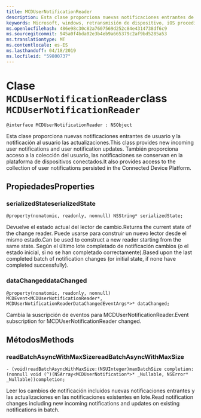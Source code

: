 ```yaml
---
title: MCDUserNotificationReader
description: Esta clase proporciona nuevas notificaciones entrantes de usuario y la notificación al usuario las actualizaciones. También proporciona acceso a la colección del usuario, las notificaciones se conservan en la plataforma de dispositivos conectados.
keywords: Microsoft, windows, retransmisión de dispositivo, iOS procedimientos, procedimientos iPhone
ms.openlocfilehash: 486e98c30c82a7607569d252c84e4314738df6c9
ms.sourcegitcommit: 945a0f4bda02e3b4eb9a665379c2af9bd5285a53
ms.translationtype: MT
ms.contentlocale: es-ES
ms.lasthandoff: 04/18/2019
ms.locfileid: "59800737"
---
```

# <a name="class-mcdusernotificationreader"></a><span data-ttu-id="aff26-105">Clase `MCDUserNotificationReader`</span><span class="sxs-lookup"><span data-stu-id="aff26-105">class `MCDUserNotificationReader`</span></span>

```
@interface MCDUserNotificationReader : NSObject
```

<span data-ttu-id="aff26-106">Esta clase proporciona nuevas notificaciones entrantes de usuario y la notificación al usuario las actualizaciones.</span><span class="sxs-lookup"><span data-stu-id="aff26-106">This class provides new incoming user notifications and user notification updates.</span></span> <span data-ttu-id="aff26-107">También proporciona acceso a la colección del usuario, las notificaciones se conservan en la plataforma de dispositivos conectados.</span><span class="sxs-lookup"><span data-stu-id="aff26-107">It also provides access to the collection of user notifications persisted in the Connected Device Platform.</span></span>  

## <a name="properties"></a><span data-ttu-id="aff26-108">Propiedades</span><span class="sxs-lookup"><span data-stu-id="aff26-108">Properties</span></span>

### <a name="serializedstate"></a><span data-ttu-id="aff26-109">serializedState</span><span class="sxs-lookup"><span data-stu-id="aff26-109">serializedState</span></span>
`@property(nonatomic, readonly, nonnull) NSString* serializedState;`

<span data-ttu-id="aff26-110">Devuelve el estado actual del lector de cambio.</span><span class="sxs-lookup"><span data-stu-id="aff26-110">Returns the current state of the change reader.</span></span> <span data-ttu-id="aff26-111">Puede usarse para construir un nuevo lector desde el mismo estado.</span><span class="sxs-lookup"><span data-stu-id="aff26-111">Can be used to construct a new reader starting from the same state.</span></span>
<span data-ttu-id="aff26-112">Según el último lote completado de notificación cambios (o el estado inicial, si no se han completado correctamente).</span><span class="sxs-lookup"><span data-stu-id="aff26-112">Based upon the last completed batch of notification changes (or initial state, if none have completed successfully).</span></span>

### <a name="datachanged"></a><span data-ttu-id="aff26-113">dataChanged</span><span class="sxs-lookup"><span data-stu-id="aff26-113">dataChanged</span></span>
`@property(nonatomic, readonly, nonnull) MCDEvent<MCDUserNotificationReader*, MCDUserNotificationReaderDataChangedEventArgs*>* dataChanged;`

<span data-ttu-id="aff26-114">Cambia la suscripción de eventos para MCDUserNotificationReader.</span><span class="sxs-lookup"><span data-stu-id="aff26-114">Event subscription for MCDUserNotificationReader changed.</span></span>

## <a name="methods"></a><span data-ttu-id="aff26-115">Métodos</span><span class="sxs-lookup"><span data-stu-id="aff26-115">Methods</span></span>

### <a name="readbatchasyncwithmaxsize"></a><span data-ttu-id="aff26-116">readBatchAsyncWithMaxSize</span><span class="sxs-lookup"><span data-stu-id="aff26-116">readBatchAsyncWithMaxSize</span></span>
`- (void)readBatchAsyncWithMaxSize:(NSUInteger)maxBatchSize
                       completion:(nonnull void (^)(NSArray<MCDUserNotification*>* _Nullable, NSError* _Nullable))completion;`

<span data-ttu-id="aff26-117">Leer los cambios de notificación incluidos nuevas notificaciones entrantes y las actualizaciones en las notificaciones existentes en lote.</span><span class="sxs-lookup"><span data-stu-id="aff26-117">Read notification changes including new incoming notifications and updates on existing notifications in batch.</span></span>